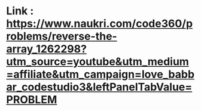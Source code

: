 # Link : https://www.naukri.com/code360/problems/reverse-the-array_1262298?utm_source=youtube&utm_medium=affiliate&utm_campaign=love_babbar_codestudio3&leftPanelTabValue=PROBLEM